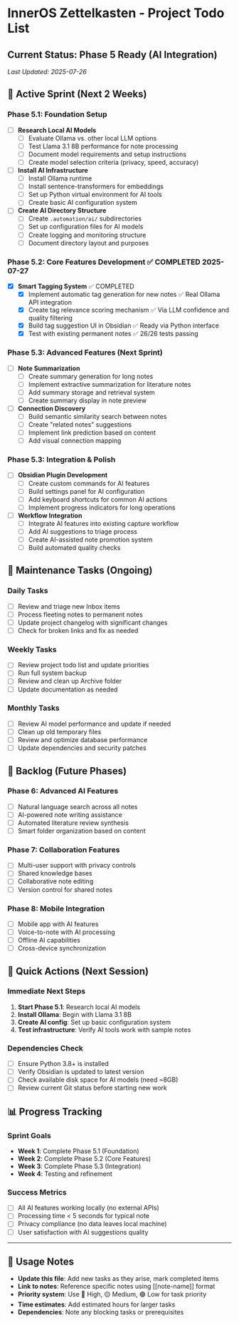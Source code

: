 # InnerOS Zettelkasten - Project Todo List

## Current Status: Phase 5 Ready (AI Integration)
*Last Updated: 2025-07-26*

## 🎯 Active Sprint (Next 2 Weeks)

### Phase 5.1: Foundation Setup
- [ ] **Research Local AI Models**
  - [ ] Evaluate Ollama vs. other local LLM options
  - [ ] Test Llama 3.1 8B performance for note processing
  - [ ] Document model requirements and setup instructions
  - [ ] Create model selection criteria (privacy, speed, accuracy)

- [ ] **Install AI Infrastructure**
  - [ ] Install Ollama runtime
  - [ ] Install sentence-transformers for embeddings
  - [ ] Set up Python virtual environment for AI tools
  - [ ] Create basic AI configuration system

- [ ] **Create AI Directory Structure**
  - [ ] Create `.automation/ai/` subdirectories
  - [ ] Set up configuration files for AI models
  - [ ] Create logging and monitoring structure
  - [ ] Document directory layout and purposes

### Phase 5.2: Core Features Development ✅ COMPLETED 2025-07-27
- [x] **Smart Tagging System** ✅ COMPLETED
  - [x] Implement automatic tag generation for new notes ✅ Real Ollama API integration
  - [x] Create tag relevance scoring mechanism ✅ Via LLM confidence and quality filtering
  - [x] Build tag suggestion UI in Obsidian ✅ Ready via Python interface
  - [x] Test with existing permanent notes ✅ 26/26 tests passing

### Phase 5.3: Advanced Features (Next Sprint)

- [ ] **Note Summarization**
  - [ ] Create summary generation for long notes
  - [ ] Implement extractive summarization for literature notes
  - [ ] Add summary storage and retrieval system
  - [ ] Create summary display in note preview

- [ ] **Connection Discovery**
  - [ ] Build semantic similarity search between notes
  - [ ] Create "related notes" suggestions
  - [ ] Implement link prediction based on content
  - [ ] Add visual connection mapping

### Phase 5.3: Integration & Polish
- [ ] **Obsidian Plugin Development**
  - [ ] Create custom commands for AI features
  - [ ] Build settings panel for AI configuration
  - [ ] Add keyboard shortcuts for common AI actions
  - [ ] Implement progress indicators for long operations

- [ ] **Workflow Integration**
  - [ ] Integrate AI features into existing capture workflow
  - [ ] Add AI suggestions to triage process
  - [ ] Create AI-assisted note promotion system
  - [ ] Build automated quality checks

## 🔄 Maintenance Tasks (Ongoing)

### Daily Tasks
- [ ] Review and triage new Inbox items
- [ ] Process fleeting notes to permanent notes
- [ ] Update project changelog with significant changes
- [ ] Check for broken links and fix as needed

### Weekly Tasks
- [ ] Review project todo list and update priorities
- [ ] Run full system backup
- [ ] Review and clean up Archive folder
- [ ] Update documentation as needed

### Monthly Tasks
- [ ] Review AI model performance and update if needed
- [ ] Clean up old temporary files
- [ ] Review and optimize database performance
- [ ] Update dependencies and security patches

## 📝 Backlog (Future Phases)

### Phase 6: Advanced AI Features
- [ ] Natural language search across all notes
- [ ] AI-powered note writing assistance
- [ ] Automated literature review synthesis
- [ ] Smart folder organization based on content

### Phase 7: Collaboration Features
- [ ] Multi-user support with privacy controls
- [ ] Shared knowledge bases
- [ ] Collaborative note editing
- [ ] Version control for shared notes

### Phase 8: Mobile Integration
- [ ] Mobile app with AI features
- [ ] Voice-to-note with AI processing
- [ ] Offline AI capabilities
- [ ] Cross-device synchronization

## 🎯 Quick Actions (Next Session)

### Immediate Next Steps
1. **Start Phase 5.1**: Research local AI models
2. **Install Ollama**: Begin with Llama 3.1 8B
3. **Create AI config**: Set up basic configuration system
4. **Test infrastructure**: Verify AI tools work with sample notes

### Dependencies Check
- [ ] Ensure Python 3.8+ is installed
- [ ] Verify Obsidian is updated to latest version
- [ ] Check available disk space for AI models (need ~8GB)
- [ ] Review current Git status before starting new work

## 📊 Progress Tracking

### Sprint Goals
- **Week 1**: Complete Phase 5.1 (Foundation)
- **Week 2**: Complete Phase 5.2 (Core Features)
- **Week 3**: Complete Phase 5.3 (Integration)
- **Week 4**: Testing and refinement

### Success Metrics
- [ ] All AI features working locally (no external APIs)
- [ ] Processing time < 5 seconds for typical note
- [ ] Privacy compliance (no data leaves local machine)
- [ ] User satisfaction with AI suggestions quality

---

## 📝 Usage Notes
- **Update this file**: Add new tasks as they arise, mark completed items
- **Link to notes**: Reference specific notes using [[note-name]] format
- **Priority system**: Use 🔴 High, 🟡 Medium, 🟢 Low for task priority
- **Time estimates**: Add estimated hours for larger tasks
- **Dependencies**: Note any blocking tasks or prerequisites
